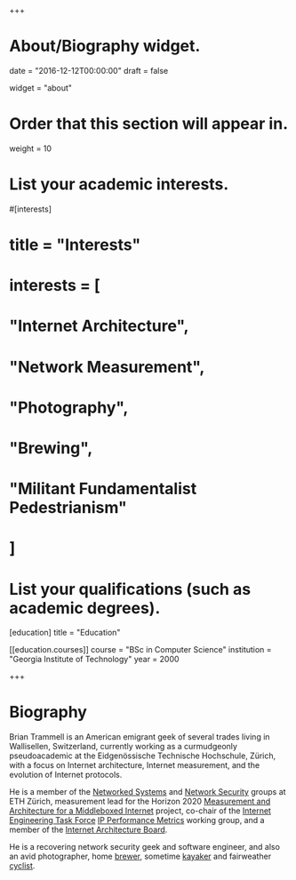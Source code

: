 +++
# About/Biography widget.

date = "2016-12-12T00:00:00"
draft = false

widget = "about"

# Order that this section will appear in.
weight = 10

# List your academic interests.
#[interests]
#  title = "Interests"
#  interests = [
#    "Internet Architecture",
#    "Network Measurement",
#    "Photography",
#    "Brewing",
#    "Militant Fundamentalist Pedestrianism"
#  ]

# List your qualifications (such as academic degrees).

[education]
  title = "Education"

[[education.courses]]
  course = "BSc in Computer Science"
  institution = "Georgia Institute of Technology"
  year = 2000
 
+++

# Biography

Brian Trammell is an American emigrant geek of several trades living in
Wallisellen, Switzerland, currently working as a curmudgeonly pseudoacademic
at the Eidgenössische Technische Hochschule, Zürich, with a focus on Internet
architecture, Internet measurement, and the evolution of Internet protocols.

He is a member of the [Networked Systems](https://www.csg.ethz.ch) and [Network Security](http://netsec.ethz.ch) groups at ETH Zürich, measurement lead for the Horizon 2020 [Measurement and Architecture for a Middleboxed Internet](https://mami-project.eu) project, co-chair of the [Internet Engineering Task Force](https://ietf.org) [IP Performance Metrics](https://datatracker.ietf.org/wg/ippm) working group, and a member of the [Internet Architecture Board](https://iab.org/). 

He is a recovering network security geek and software engineer, and also an avid photographer, home [brewer](/project/smooth-valley-brewing/), sometime [kayaker](/project/inerem-schiffli) and fairweather [cyclist](/2013/12/from-france-to-austria/).